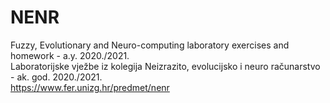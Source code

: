 # NENR
Fuzzy, Evolutionary and Neuro-computing laboratory exercises and homework - a.y. 2020./2021.\
Laboratorijske vježbe iz kolegija Neizrazito, evolucijsko i neuro računarstvo - ak. god. 2020./2021.\
https://www.fer.unizg.hr/predmet/nenr
